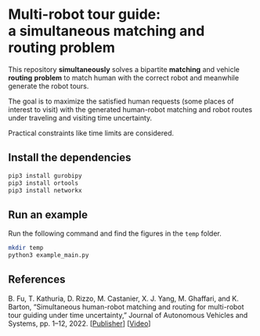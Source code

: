# Multi-robot tour guide: <br/> a simultaneous matching and routing problem
This repository **simultaneously** solves a bipartite **matching** and vehicle **routing** **problem** to match human with the correct robot and meanwhile generate the robot tours.

The goal is to maximize the satisfied human requests (some places of interest to visit) with the generated human-robot matching and robot routes under traveling and visiting time uncertainty.

Practical constraints like time limits are considered.

## Install the dependencies
```bash
pip3 install gurobipy
pip3 install ortools
pip3 install networkx
```

## Run an example
Run the following command and find the figures in the `temp` folder.
```bash
mkdir temp
python3 example_main.py
```

## References
B. Fu, T. Kathuria, D. Rizzo, M. Castanier, X. J. Yang, M. Ghaffari, and K. Barton, “Simultaneous human-robot matching and routing for multi-robot tour guiding under time uncertainty,” Journal of Autonomous Vehicles and Systems, pp. 1–12, 2022. \[[Publisher](https://doi.org/10.1115/1.4053428)\] \[[Video](https://youtu.be/jx1RtK0g6fo)\]
